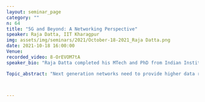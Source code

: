 ```yaml
---
layout: seminar_page
category: ""
n: 64
title: "5G and Beyond: A Networking Perspective"
speaker: Raja Datta, IIT Kharagpur
img: assets/img/seminars/2021/October-18-2021_Raja Datta.png
date: 2021-10-18 16:00:00 
Venue: 
recorded_video: 8-OrEVOM7tA
speaker_bio: "Raja Datta completed his MTech and PhD from Indian Institute of Technology Kharagpur and is a now Professor with the Department of Electronics and Electrical Communication Engineering in the same Institute. He is presently the Head of Computer and Informatics Centre and an Ex-Head of G. S. Sanyal School of Telecommunications at Indian Institute of Technology (IIT) Kharagpur. He has more than 100 publications in international journals and conferences. Apart from guiding several doctoral and MS students, he has successfully completed several other projects of national importance sponsored by Ministry of Indian Railways, Indian Space Research Organization (ISRO), Dept of Information Technology, etc. Prof. Datta was the Coordinator for Technical Teachers Training programme from IIT Kharagpur under National Mission on Education through ICT (NMEICT) in which approx. 50 thousand technical teachers across India were trained (The program was conducted from 2013 to 2018 jointly with IIT Bombay). He was the Chairman of the IEEE Kharagpur Section, India in 2014 during which the section received the best small section award in Region 10. His main research interests include 5G networks, vehicular networks, virtual network functions and edge computing, Internet of things, inter-planetary networks, mobile ad hoc and sensor networks, WDM an elastic optical networks."

Topic_abstract: "Next generation networks need to provide higher data rates, increased capacity and enhanced network coverage. Since data network service demands are growing at a rapid pace as compared to the capacity and resources of the underlying technology, the fifth-generation (5G) networks needs to take care of the high volume of data along with various types of its usages. Due to different types of requirements, the 5G network operators need to provide portions of their networks for specific customer uses cases, as for example, the smart phone, the health care unit, the Internet of Things (IoT) unit, the smart home, the connected car, or the smart energy grid. Further, the increased computational cost and time is a big concern and needs to be taken care of by processing the client data at the periphery of the network close to the source. All these gives a new paradigm to the future telecommunication networks. In this talk an overview of the upcoming technology and its few challenges will be discussed."



---
```


